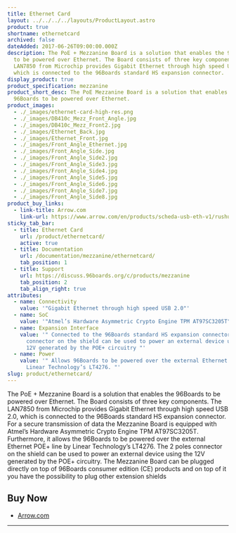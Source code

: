 ```yaml
---
title: Ethernet Card
layout: ../../../../layouts/ProductLayout.astro
product: true
shortname: ethernetcard
archived: false
dateAdded: 2017-06-26T09:00:00.000Z
description: The PoE + Mezzanine Board is a solution that enables the 96Boards
  to be powered over Ethernet. The Board consists of three key components. The
  LAN7850 from Microchip provides Gigabit Ethernet through high speed USB 2.0,
  which is connected to the 96Boards standard HS expansion connector.
display_product: true
product_specification: mezzanine
product_short_desc: The PoE Mezzanine Board is a solution that enables the
  96Boards to be powered over Ethernet.
product_images:
  - ./_images/ethernet-card-high-res.png
  - ./_images/DB410c_Mezz_Front_Angle.jpg
  - ./_images/DB410c_Mezz_Front2.jpg
  - ./_images/Ethernet_Back.jpg
  - ./_images/Ethernet_Front.jpg
  - ./_images/Front_Angle_Ethernet.jpg
  - ./_images/Front_Angle_Side.jpg
  - ./_images/Front_Angle_Side2.jpg
  - ./_images/Front_Angle_Side3.jpg
  - ./_images/Front_Angle_Side4.jpg
  - ./_images/Front_Angle_Side5.jpg
  - ./_images/Front_Angle_Side6.jpg
  - ./_images/Front_Angle_Side7.jpg
  - ./_images/Front_Angle_Side8.jpg
product_buy_links:
  - link-title: Arrow.com
    link-url: https://www.arrow.com/en/products/scheda-usb-eth-v1/rushup
sticky_tab_bar:
  - title: Ethernet Card
    url: /product/ethernetcard/
    active: true
  - title: Documentation
    url: /documentation/mezzanine/ethernetcard/
    tab_position: 1
  - title: Support
    url: https://discuss.96boards.org/c/products/mezzanine
    tab_position: 2
    tab_align_right: true
attributes:
  - name: Connectivity
    value: '"Gigabit Ethernet through high speed USB 2.0"'
  - name: SoC
    value: '"Atmel’s Hardware Asymmetric Crypto Engine TPM AT97SC3205T"'
  - name: Expansion Interface
    value: '" Connected to the 96Boards standard HS expansion connector 2 poles
      connector on the shield can be used to power an external device using the
      12V generated by the POE+ circuitry "'
  - name: Power
    value: '" Allows 96Boards to be powered over the external Ethernet POE+ line by
      Linear Technology’s LT4276. "'
slug: product/ethernetcard/
---
```

The PoE + Mezzanine Board is a solution that enables the 96Boards to be powered over Ethernet. The Board consists of three key components. The LAN7850 from Microchip provides Gigabit Ethernet through high speed USB 2.0, which is connected to the 96Boards standard HS expansion connector. For a secure transmission of data the Mezzanine Board is equipped with Atmel’s Hardware Asymmetric Crypto Engine TPM AT97SC3205T. Furthermore, it allows the 96Boards to be powered over the external Ethernet POE+ line by Linear Technology’s LT4276. The 2 poles connector on the shield can be used to power an external device using the 12V generated by the POE+ circuitry. The Mezzanine Board can be plugged directly on top of 96Boards consumer edition (CE) products and on top of it you have the possibility to plug other extension shields

## Buy Now

- [Arrow.com](https://www.arrow.com/en/products/scheda-usb-eth-v1/rushup)

***
